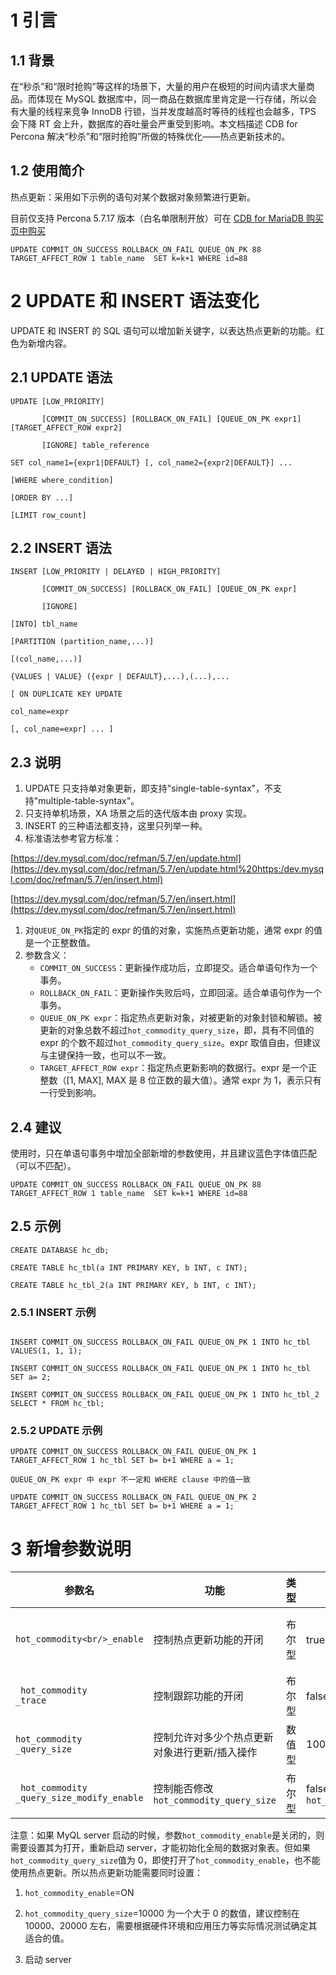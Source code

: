 # 1 引言

## 1.1 背景

在“秒杀”和“限时抢购”等这样的场景下，大量的用户在极短的时间内请求大量商品。而体现在 MySQL 数据库中，同一商品在数据库里肯定是一行存储，所以会有大量的线程来竞争 InnoDB 行锁，当并发度越高时等待的线程也会越多，TPS 会下降 RT 会上升，数据库的吞吐量会严重受到影响。本文档描述 CDB for Percona 解决“秒杀”和“限时抢购”所做的特殊优化——热点更新技术的。

## 1.2 使用简介

热点更新：采用如下示例的语句对某个数据对象频繁进行更新。

目前仅支持 Percona 5.7.17 版本（白名单限制开放）可在 [CDB for MariaDB 购买页中购买](https://buy.cloud.tencent.com/tdsql)

```
UPDATE COMMIT_ON_SUCCESS ROLLBACK_ON_FAIL QUEUE_ON_PK 88 TARGET_AFFECT_ROW 1 table_name  SET k=k+1 WHERE id=88
```
# 2 UPDATE 和 INSERT 语法变化

UPDATE 和 INSERT 的 SQL 语句可以增加新关键字，以表达热点更新的功能。红色为新增内容。

## 2.1 UPDATE 语法
```
UPDATE [LOW_PRIORITY]

       [COMMIT_ON_SUCCESS] [ROLLBACK_ON_FAIL] [QUEUE_ON_PK expr1] [TARGET_AFFECT_ROW expr2]

       [IGNORE] table_reference

SET col_name1={expr1|DEFAULT} [, col_name2={expr2|DEFAULT}] ...

[WHERE where_condition]

[ORDER BY ...]

[LIMIT row_count]
```

## 2.2 INSERT 语法
```
INSERT [LOW_PRIORITY | DELAYED | HIGH_PRIORITY]

       [COMMIT_ON_SUCCESS] [ROLLBACK_ON_FAIL] [QUEUE_ON_PK expr]

       [IGNORE]

[INTO] tbl_name

[PARTITION (partition_name,...)]

[(col_name,...)]

{VALUES | VALUE} ({expr | DEFAULT},...),(...),...

[ ON DUPLICATE KEY UPDATE

col_name=expr

[, col_name=expr] ... ]
```

## 2.3 说明

1. UPDATE 只支持单对象更新，即支持&quot;single-table-syntax&quot;，不支持&quot;multiple-table-syntax&quot;。
2. 只支持单机场景，XA 场景之后的迭代版本由 proxy 实现。
3. INSERT 的三种语法都支持，这里只列举一种。
4. 标准语法参考官方标准：

[https://dev.mysql.com/doc/refman/5.7/en/update.html](https://dev.mysql.com/doc/refman/5.7/en/update.html%20https:/dev.mysql.com/doc/refman/5.7/en/insert.html)

[https://dev.mysql.com/doc/refman/5.7/en/insert.html](https://dev.mysql.com/doc/refman/5.7/en/insert.html)

1. 对`QUEUE_ON_PK`指定的 expr 的值的对象，实施热点更新功能，通常 expr 的值是一个正整数值。
2. 参数含义：
   * `COMMIT_ON_SUCCESS`：更新操作成功后，立即提交。适合单语句作为一个事务。
   * `ROLLBACK_ON_FAIL`：更新操作失败后吗，立即回滚。适合单语句作为一个事务。
   * `QUEUE_ON_PK expr`：指定热点更新对象，对被更新的对象封锁和解锁。被更新的对象总数不超过`hot_commodity_query_size`，即，具有不同值的 expr 的个数不超过`hot_commodity_query_size`。expr 取值自由，但建议与主键保持一致，也可以不一致。
   * `TARGET_AFFECT_ROW expr`：指定热点更新影响的数据行。expr 是一个正整数（[1, MAX], MAX 是 8 位正数的最大值）。通常 expr 为 1，表示只有一行受到影响。

## 2.4 建议

使用时，只在单语句事务中增加全部新增的参数使用，并且建议蓝色字体值匹配（可以不匹配）。
```
UPDATE COMMIT_ON_SUCCESS ROLLBACK_ON_FAIL QUEUE_ON_PK 88 TARGET_AFFECT_ROW 1 table_name  SET k=k+1 WHERE id=88
```

## 2.5 示例
```
CREATE DATABASE hc_db;

CREATE TABLE hc_tbl(a INT PRIMARY KEY, b INT, c INT);

CREATE TABLE hc_tbl_2(a INT PRIMARY KEY, b INT, c INT);
```

### 2.5.1 INSERT 示例
```

INSERT COMMIT_ON_SUCCESS ROLLBACK_ON_FAIL QUEUE_ON_PK 1 INTO hc_tbl VALUES(1, 1, 1);

INSERT COMMIT_ON_SUCCESS ROLLBACK_ON_FAIL QUEUE_ON_PK 1 INTO hc_tbl SET a= 2;

INSERT COMMIT_ON_SUCCESS ROLLBACK_ON_FAIL QUEUE_ON_PK 1 INTO hc_tbl_2 SELECT * FROM hc_tbl;
```

### 2.5.2 UPDATE 示例
```
UPDATE COMMIT_ON_SUCCESS ROLLBACK_ON_FAIL QUEUE_ON_PK 1 TARGET_AFFECT_ROW 1 hc_tbl SET b= b+1 WHERE a = 1;

QUEUE_ON_PK expr 中 expr 不一定和 WHERE clause 中的值一致

UPDATE COMMIT_ON_SUCCESS ROLLBACK_ON_FAIL QUEUE_ON_PK 2 TARGET_AFFECT_ROW 1 hc_tbl SET b= b+1 WHERE a = 1;
```

# 3 新增参数说明
| 参数名 | 功能 | 类型 | 默认值 | 其他 |
| --- | --- | --- | --- | --- |
|` hot_commodity<br/>_enable `| 控制热点更新功能的开闭 | 布尔型 | true 打开热点更新功能 | 运行中关闭此参数，新的事务不再使用热点更新。最好是系统启动前就设置好，而不是运行时改变 |
|` hot_commodity`<br/>`_trace` | 控制跟踪功能的开闭 | 布尔型 | false 关闭跟踪功能 | 打开时，跟踪信息会输出到标准输出 |
| `hot_commodity`<br/>`_query_size` | 控制允许对多少个热点更新对象进行更新/插入操作 | 数值型 | 10000 | 起到限流的作用 |
|` hot_commodity`<br/>`_query_size_modify_enable` | 控制能否修改<br/>`hot_commodity_query_size `| 布尔型 | false 不允许修改<br/>`hot_commodity_query_size `| 方便在单元测试中改<br/>`hot_commodity_query_size `|

注意：如果 MyQL server 启动的时候，参数`hot_commodity_enable`是关闭的，则需要设置其为打开，重新启动 server，才能初始化全局的数据对象表。但如果`hot_commodity_query_size`值为 0，即使打开了`hot_commodity_enable`，也不能使用热点更新。所以热点更新功能需要同时设置：

1. `hot_commodity_enable`=ON
  
2. `hot_commodity_query_size`=10000  为一个大于 0 的数值，建议控制在 10000、20000 左右，需要根据硬件环境和应用压力等实际情况测试确定其适合的值。

3. 启动 server

